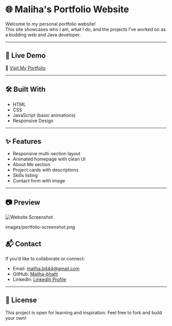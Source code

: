 # 🌐 Maliha's Portfolio Website

Welcome to my personal portfolio website!  
This site showcases who I am, what I do, and the projects I’ve worked on as a budding web and Java developer.

---

## 📄 Live Demo

🔗 [Visit My Portfolio](https://maliha-bhatti.github.io/portfolio)

---

## 🛠️ Built With

- HTML
- CSS
- JavaScript (basic animations)
- Responsive Design

---

## ✨ Features

- Responsive multi-section layout
- Animated homepage with clean UI
- About Me section
- Project cards with descriptions
- Skills listing
- Contact form with image

---

## 📷 Preview

![Website Screenshot](screenshot.png)

images/portfolio-screenshot.png

## 📬 Contact

If you’d like to collaborate or connect:

- Email: maliha.b444@gmail.com
- GitHub: [Maliha-bhatti](https://github.com/Maliha-bhatti)
- LinkedIn: [LinkedIn Profile](https://linkedin.com)

---

## 📄 License

This project is open for learning and inspiration. Feel free to fork and build your own!

